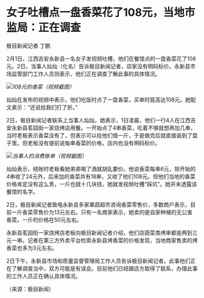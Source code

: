 # 女子吐槽点一盘香菜花了108元，当地市监局：正在调查

极目新闻记者 丁鹏

2月1日，江西吉安永新县一名女子发视频吐槽，他们在餐馆点的一盘香菜花了108元。2日，当事人灿灿（化名）告诉极目新闻记者，店家没有明码标价。永新县市场监管部门工作人员则表示，他们正在调查了解此事的具体情况。

![](https://inews.gtimg.com/newsapp_bt/0/15640135537/1000)_108元的香菜（视频截图）_

灿灿在发布的视频中表示，他们吃饭时点了一盘香菜，买单时竟高达108元。她配文表示：“还说给我们打了折。”

2日，极目新闻记者联系上当事人灿灿，她表示，1日凌晨，他们一行4人在江西吉安永新县茗园街一家烧烤店用餐。一开始点了4串香菜，吃着不够就想再加几串，当时老板表示香菜没有了，但表示可以给他们借一斤，于是做完后就直接装到了盘子里。但老板没有提前说每串香菜的价格，店内也没有明码标价。

![](https://inews.gtimg.com/newsapp_bt/0/15640135542/1000)_当事人的消费账单（视频截图）_

灿灿表示，结账时老板看她弟弟喝了酒就胡乱要价。他说香菜每串6元，除开始的4串收了24元外，后来加的香菜共有18串，又收了他们108元。但他们当地的香菜价格肯定没有这么贵，一斤也就十几块钱，她就发视频吐槽“踩坑”。她并未透露该餐馆的名字。

2日，极目新闻记者致电永新县多家果蔬超市咨询香菜零售价，多数商户表示，目前一斤香菜零售价为13元左右。只有一名商家表示，她卖的是自家种植的无公害香菜，一斤的价格在50元左右。

永新县茗园街一家烧烤店老板向极目新闻记者介绍，他们店蔬菜类烤串都是两到三元一串。记者在第三方外卖平台检索永新县烤香菜的价格发现，当地商家售卖的烤香菜也多为3元左右。

2日下午，永新县市场和质量监督管理局工作人员告诉极目新闻记者，此事他们正在了解调查当中，双方可能是有误会。目前他们已经跟店方取得了联系，办理此事的工作人员正在确认具体情况。

（来源：极目新闻）

